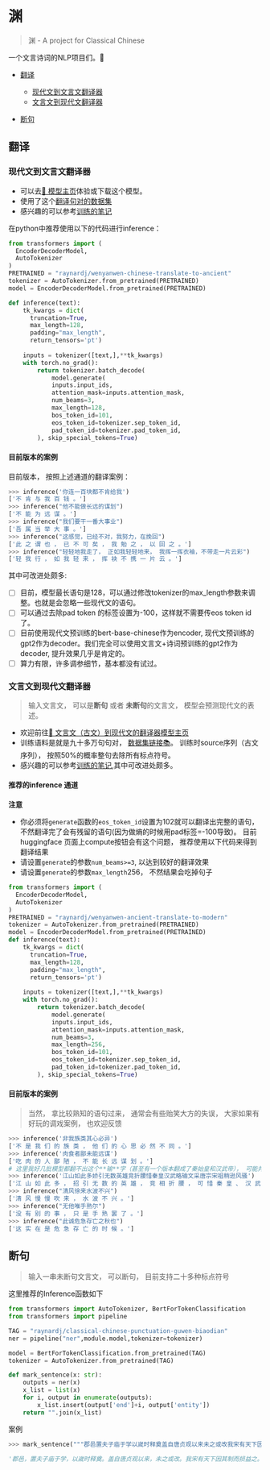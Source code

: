 # 渊
> 渊 - A project for Classical Chinese

一个文言诗词的NLP项目们。🌼

* [翻译](#翻译)
    * [现代文到文言文翻译器](#现代文到文言文翻译器)
    * [文言文到现代文翻译器](#文言文到现代文翻译器)

* [断句](#断句)


## 翻译
### 现代文到文言文翻译器
* 可以去[🤗 模型主页](https://huggingface.co/raynardj/wenyanwen-chinese-translate-to-ancient)体验或下载这个模型。
* 使用了这个[翻译句对的数据集](https://github.com/BangBOOM/Classical-Chinese)
* 感兴趣的可以参考[训练的笔记](nbs/zh2cc_translate.ipynb)

在python中推荐使用以下的代码进行inference：
```python
from transformers import (
  EncoderDecoderModel,
  AutoTokenizer
)
PRETRAINED = "raynardj/wenyanwen-chinese-translate-to-ancient"
tokenizer = AutoTokenizer.from_pretrained(PRETRAINED)
model = EncoderDecoderModel.from_pretrained(PRETRAINED)

def inference(text):
    tk_kwargs = dict(
      truncation=True,
      max_length=128,
      padding="max_length",
      return_tensors='pt')
   
    inputs = tokenizer([text,],**tk_kwargs)
    with torch.no_grad():
        return tokenizer.batch_decode(
            model.generate(
            inputs.input_ids,
            attention_mask=inputs.attention_mask,
            num_beams=3,
            max_length=128,
            bos_token_id=101,
            eos_token_id=tokenizer.sep_token_id,
            pad_token_id=tokenizer.pad_token_id,
        ), skip_special_tokens=True)
```
#### 目前版本的案例
目前版本， 按照上述通道的翻译案例：
```python
>>> inference('你连一百块都不肯给我')
['不 肯 与 我 百 钱 。']
>>> inference("他不能做长远的谋划")
['不 能 为 远 谋 。']
>>> inference("我们要干一番大事业")
['吾 属 当 举 大 事 。']
>>> inference("这感觉，已经不对，我努力，在挽回")
['此 之 谓 也 ， 已 不 可 矣 ， 我 勉 之 ， 以 回 之 。']
>>> inference("轻轻地我走了， 正如我轻轻地来， 我挥一挥衣袖，不带走一片云彩")
['轻 我 行 ， 如 我 轻 来 ， 挥 袂 不 携 一 片 云 。']
```

其中可改进处颇多:

* [ ] 目前，模型最长语句是128，可以通过修改tokenizer的max_length参数来调整。也就是会忽略一些现代文的语句。
* [ ] 可以通过去除pad token 的标签设置为-100，这样就不需要传eos token id了。
* [ ] 目前使用现代文预训练的bert-base-chinese作为encoder, 现代文预训练的 gpt2作为decoder。我们完全可以使用文言文+诗词预训练的gpt2作为decoder, 提升效果几乎是肯定的。
* [ ] 算力有限，许多调参细节，基本都没有试过。

### 文言文到现代文翻译器
> 输入文言文， 可以是**断句** 或者 **未断句**的文言文， 模型会预测现代文的表述。

* 欢迎前往[🤗 文言文（古文）到现代文的翻译器模型主页](https://huggingface.co/raynardj/wenyanwen-ancient-translate-to-modern)
* 训练语料是就是九十多万句句对， [数据集链接📚](https://github.com/BangBOOM/Classical-Chinese)。 训练时source序列（古文序列）， 按照50%的概率整句去除所有标点符号。
* 感兴趣的可以参考[训练的笔记](nbs/cc2zh_translate.ipynb),其中可改进处颇多。

#### 推荐的inference 通道
**注意**
* 你必须将```generate```函数的```eos_token_id```设置为102就可以翻译出完整的语句， 不然翻译完了会有残留的语句(因为做熵的时候用pad标签=-100导致)。
目前huggingface 页面上compute按钮会有这个问题， 推荐使用以下代码来得到翻译结果
* 请设置```generate```的参数```num_beams>=3```, 以达到较好的翻译效果
* 请设置```generate```的参数```max_length```256， 不然结果会吃掉句子
```python
from transformers import (
  EncoderDecoderModel,
  AutoTokenizer
)
PRETRAINED = "raynardj/wenyanwen-ancient-translate-to-modern"
tokenizer = AutoTokenizer.from_pretrained(PRETRAINED)
model = EncoderDecoderModel.from_pretrained(PRETRAINED)
def inference(text):
    tk_kwargs = dict(
      truncation=True,
      max_length=128,
      padding="max_length",
      return_tensors='pt')
   
    inputs = tokenizer([text,],**tk_kwargs)
    with torch.no_grad():
        return tokenizer.batch_decode(
            model.generate(
            inputs.input_ids,
            attention_mask=inputs.attention_mask,
            num_beams=3,
            max_length=256,
            bos_token_id=101,
            eos_token_id=tokenizer.sep_token_id,
            pad_token_id=tokenizer.pad_token_id,
        ), skip_special_tokens=True)
```
#### 目前版本的案例
> 当然， 拿比较熟知的语句过来， 通常会有些贻笑大方的失误， 大家如果有好玩的调戏案例， 也欢迎反馈
```python
>>> inference('非我族类其心必异')
['不 是 我 们 的 族 类 ， 他 们 的 心 思 必 然 不 同 。']
>>> inference('肉食者鄙未能远谋')
['吃 肉 的 人 鄙 陋 ， 不 能 长 远 谋 划 。']
# 这里我好几批模型都翻不出这个**输**字（甚至有一个版本翻成了秦始皇和汉武帝）， 可能并不是很古朴的用法， 
>>> inference('江山如此多娇引无数英雄竞折腰惜秦皇汉武略输文采唐宗宋祖稍逊风骚')
['江 山 如 此 多 ， 招 引 无 数 的 英 雄 ， 竞 相 折 腰 ， 可 惜 秦 皇 、 汉 武 ， 略 微 有 文 采 ， 唐 宗 、 宋 祖 稍 稍 逊 出 风 雅 。']
>>> inference("清风徐来水波不兴")
['清 风 慢 慢 吹 来 ， 水 波 不 兴 。']
>>> inference("无他唯手熟尔")
['没 有 别 的 事 ， 只 是 手 熟 罢 了 。']
>>> inference("此诚危急存亡之秋也")
['这 实 在 是 危 急 存 亡 的 时 候 。']
```

## 断句
> 输入一串未断句文言文， 可以断句， 目前支持二十多种标点符号

这里推荐的Inference函数如下

```python
from transformers import AutoTokenizer, BertForTokenClassification
from transformers import pipeline

TAG = "raynardj/classical-chinese-punctuation-guwen-biaodian"
ner = pipeline("ner",module.model,tokenizer=tokenizer)

model = BertForTokenClassification.from_pretrained(TAG)
tokenizer = AutoTokenizer.from_pretrained(TAG)

def mark_sentence(x: str):
    outputs = ner(x)
    x_list = list(x)
    for i, output in enumerate(outputs):
        x_list.insert(output['end']+i, output['entity'])
    return "".join(x_list)
```

案例
```python
>>> mark_sentence("""郡邑置夫子庙于学以嵗时释奠盖自唐贞观以来未之或改我宋有天下因其制而损益之姑苏当浙右要区规模尤大更建炎戎马荡然无遗虽修学宫于荆榛瓦砾之余独殿宇未遑议也每春秋展礼于斋庐已则置不问殆为阙典今寳文阁直学士括苍梁公来牧之明年实绍兴十有一禩也二月上丁修祀既毕乃愓然自咎揖诸生而告之曰天子不以汝嘉为不肖俾再守兹土顾治民事神皆守之职惟是夫子之祀教化所基尤宜严且谨而拜跪荐祭之地卑陋乃尔其何以掲防妥灵汝嘉不敢避其责曩常去此弥年若有所负尚安得以罢輭自恕复累后人乎他日或克就绪愿与诸君落之于是谋之僚吏搜故府得遗材千枚取赢资以给其费鸠工庀役各举其任嵗月讫工民不与知像设礼器百用具修至于堂室廊序门牖垣墙皆一新之""")

'郡邑，置夫子庙于学，以嵗时释奠。盖自唐贞观以来，未之或改。我宋有天下因其制而损益之。姑苏当浙右要区，规模尤大，更建炎戎马，荡然无遗。虽修学宫于荆榛瓦砾之余，独殿宇未遑议也。每春秋展礼于斋庐，已则置不问，殆为阙典。今寳文阁直学士括苍梁公来牧之。明年，实绍兴十有一禩也。二月，上丁修祀既毕，乃愓然自咎，揖诸生而告之曰"天子不以汝嘉为不肖，俾再守兹土，顾治民事，神皆守之职。惟是夫子之祀，教化所基，尤宜严且谨。而拜跪荐祭之地，卑陋乃尔。其何以掲防妥灵？汝嘉不敢避其责。曩常去此弥年，若有所负，尚安得以罢輭自恕，复累后人乎！他日或克就绪，愿与诸君落之。于是谋之，僚吏搜故府，得遗材千枚，取赢资以给其费。鸠工庀役，各举其任。嵗月讫，工民不与知像，设礼器，百用具修。至于堂室。廊序。门牖。垣墙，皆一新之。'
```